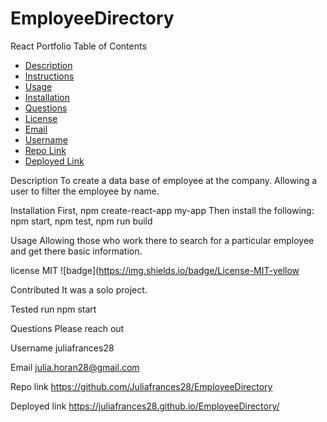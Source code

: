 # EmployeeDirectory 

React Portfolio
Table of Contents

 * [Description](#Description)
 * [Instructions](#Instructions)
 * [Usage](#Usage)
 * [Installation](#Installation)
 * [Questions](#Questions)
 * [License](#License)
 * [Email](#Email)
 * [Username](#Username)
 * [Repo Link](#Repolink)
 * [Deployed Link](#Deployedlink)
 

Description
To create a data base of employee at the company. Allowing a user to filter the employee by name. 

Installation
First, npm create-react-app my-app Then install the following: npm start, npm test, npm run build 

Usage
Allowing those who work there to search for a particular employee and get there basic information. 


license
MIT ![badge](https://img.shields.io/badge/License-MIT-yellow

Contributed
It was a solo project.

Tested
run npm start 

Questions
Please reach out

Username
juliafrances28

Email
julia.horan28@gmail.com

Repo link
https://github.com/Juliafrances28/EmployeeDirectory

Deployed link
https://juliafrances28.github.io/EmployeeDirectory/


